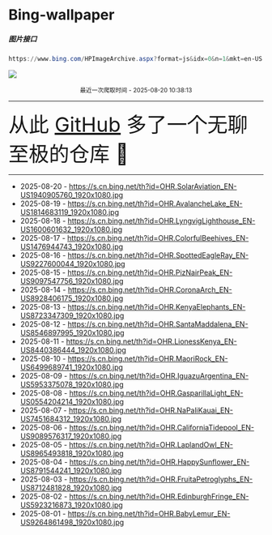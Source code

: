 # Bing-wallpaper

##### 图片接口

```powershell
https://www.bing.com/HPImageArchive.aspx?format=js&idx=0&n=1&mkt=en-US
```

 ![](https://s.cn.bing.net/th?id=OHR.SolarAviation_EN-US1940905760_1920x1080.jpg)

<p align='center' >
    <small>
        最近一次爬取时间 - 2025-08-20 10:38:13
    </small>
    <br>
    <hr>
    <font size=7>
        <small>
           从此 <a href='https://github.com/'>GitHub</a> 多了一个无聊至极的仓库  🍳
        </small>
    </font>
    <hr>
</p>


- 2025-08-20 - https://s.cn.bing.net/th?id=OHR.SolarAviation_EN-US1940905760_1920x1080.jpg 
- 2025-08-19 - https://s.cn.bing.net/th?id=OHR.AvalancheLake_EN-US1814683119_1920x1080.jpg 
- 2025-08-18 - https://s.cn.bing.net/th?id=OHR.LyngvigLighthouse_EN-US1600601632_1920x1080.jpg 
- 2025-08-17 - https://s.cn.bing.net/th?id=OHR.ColorfulBeehives_EN-US1476944743_1920x1080.jpg 
- 2025-08-16 - https://s.cn.bing.net/th?id=OHR.SpottedEagleRay_EN-US9227600044_1920x1080.jpg 
- 2025-08-15 - https://s.cn.bing.net/th?id=OHR.PizNairPeak_EN-US9097547756_1920x1080.jpg 
- 2025-08-14 - https://s.cn.bing.net/th?id=OHR.CoronaArch_EN-US8928406175_1920x1080.jpg 
- 2025-08-13 - https://s.cn.bing.net/th?id=OHR.KenyaElephants_EN-US8723347309_1920x1080.jpg 
- 2025-08-12 - https://s.cn.bing.net/th?id=OHR.SantaMaddalena_EN-US8546897995_1920x1080.jpg 
- 2025-08-11 - https://s.cn.bing.net/th?id=OHR.LionessKenya_EN-US8440386444_1920x1080.jpg 
- 2025-08-10 - https://s.cn.bing.net/th?id=OHR.MaoriRock_EN-US6499689741_1920x1080.jpg 
- 2025-08-09 - https://s.cn.bing.net/th?id=OHR.IguazuArgentina_EN-US5953375078_1920x1080.jpg 
- 2025-08-08 - https://s.cn.bing.net/th?id=OHR.GasparillaLight_EN-US0554204214_1920x1080.jpg 
- 2025-08-07 - https://s.cn.bing.net/th?id=OHR.NaPaliKauai_EN-US7451684312_1920x1080.jpg 
- 2025-08-06 - https://s.cn.bing.net/th?id=OHR.CaliforniaTidepool_EN-US9089576317_1920x1080.jpg 
- 2025-08-05 - https://s.cn.bing.net/th?id=OHR.LaplandOwl_EN-US8965493818_1920x1080.jpg 
- 2025-08-04 - https://s.cn.bing.net/th?id=OHR.HappySunflower_EN-US8791544241_1920x1080.jpg 
- 2025-08-03 - https://s.cn.bing.net/th?id=OHR.FruitaPetroglyphs_EN-US8712481828_1920x1080.jpg 
- 2025-08-02 - https://s.cn.bing.net/th?id=OHR.EdinburghFringe_EN-US5923216873_1920x1080.jpg 
- 2025-08-01 - https://s.cn.bing.net/th?id=OHR.BabyLemur_EN-US9264861498_1920x1080.jpg 
